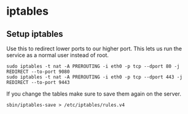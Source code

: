 # iptables

## Setup iptables
Use this to redirect lower ports to our higher port. This lets us run the service 
as a normal user instead of root.

    sudo iptables -t nat -A PREROUTING -i eth0 -p tcp --dport 80 -j REDIRECT --to-port 9080
    sudo iptables -t nat -A PREROUTING -i eth0 -p tcp --dport 443 -j REDIRECT --to-port 9443

 


If you change the tables make sure to save them again on the server. 

    sbin/iptables-save > /etc/iptables/rules.v4

